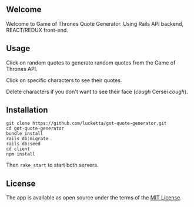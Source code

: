 ## Welcome ##

Welcome to Game of Thrones Quote Generator. Using Rails API backend, REACT/REDUX front-end.

## Usage ##

Click on random quotes to generate random quotes from the Game of Thrones API.

Click on specific characters to see their quotes.

Delete characters if you don't want to see their face (*cough* Cersei *cough*).

## Installation ##

```shell
git clone https://github.com/lucketta/got-quote-generator.git
cd got-quote-generator
bundle install
rails db:migrate
rails db:seed
cd client
npm install
```

Then `rake start` to start both servers.

## License ##

The app is available as open source under the terms of the [MIT License](https://github.com/lucketta/got-quote-generator/blob/master/LICENSE).
